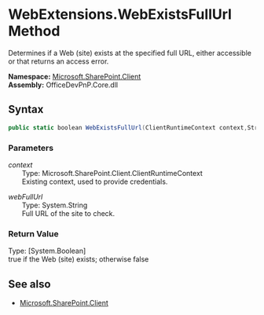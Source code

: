 # WebExtensions.WebExistsFullUrl Method  
Determines if a Web (site) exists at the specified full URL, either accessible or that returns an access error.  

**Namespace:** [Microsoft.SharePoint.Client](Microsoft.SharePoint.Client.md)  
**Assembly:** OfficeDevPnP.Core.dll  
## Syntax
```C#
public static boolean WebExistsFullUrl(ClientRuntimeContext context,String webFullUrl)
```
### Parameters
*context*  
&emsp;&emsp;Type: Microsoft.SharePoint.Client.ClientRuntimeContext  
&emsp;&emsp;Existing context, used to provide credentials.  
  
*webFullUrl*  
&emsp;&emsp;Type: System.String  
&emsp;&emsp;Full URL of the site to check.  
  
### Return Value
Type: [System.Boolean]  
true if the Web (site) exists; otherwise false

## See also
- [Microsoft.SharePoint.Client](Microsoft.SharePoint.Client.md)
